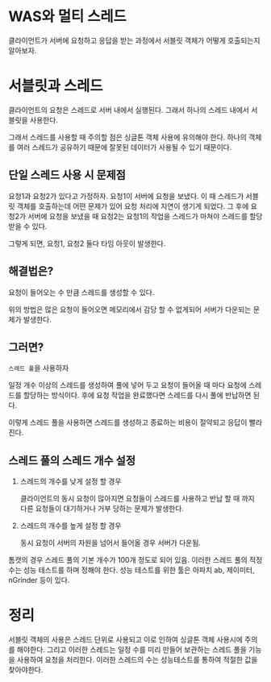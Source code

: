 # WAS와 멀티 스레드
클라이언트가 서버에 요청하고 응답을 받는 과정에서 서블릿 객체가 어떻게 호출되는지 알아보자.


# 서블릿과 스레드
클라이언트의 요청은 스레드로 서버 내에서 실행된다. 그래서 하나의 스레드 내에서 서블릿을 사용한다.

그래서 스레드를 사용할 때 주의할 점은 싱글톤 객체 사용에 유의해야 한다. 하나의 객체를 여러 스레드가 공유하기 때문에 잘못된 데이터가 사용될 수 있기 때문이다.

## 단일 스레드 사용 시 문제점
요청1과 요청2가 있다고 가정하자. 요청1이 서버에 요청을 보냈다. 이 때 스레드가 서블릿 객체를 호출하는데 어떤 문제가 있어 요청 처리에 지연이 생기게 되었다. 그 후에 요청2가 서버에 요청을 보냈을 때 요청2는 요청1의 작업을 스레드가 마쳐야 스레드를 할당 받을 수 있다.
 
  
그렇게 되면, 요청1, 요청2 둘다 타임 아웃이 발생한다.

## 해결법은?
요청이 들어오는 수 만큼 스레드를 생성할 수 있다.
 

위의 방법은 많은 요청이 들어오면 메모리에서 감당 할 수 없게되어 서버가 다운되는 문제가 발생한다.

## 그러면?
`스레드 풀`을 사용하자
 

일정 개수 이상의 스레드를 생성하여 풀에 넣어 두고 요청이 들어올 때 마다 요청에 스레드를 할당하는 방식이다. 후에 요청 작업을 완료했다면 스레드를 다시 풀에 반납하면 된다.


이렇게 스레드 풀을 사용하면 스레드를 생성하고 종료하는 비용이 절약되고 응답이 빨라진다. 

## 스레드 풀의 스레드 개수 설정

1. 스레드의 개수를 낮게 설정 할 경우

    클라이언트의 동시 요청이 많아지면 요청들이 스레드를 사용하고 반납 할 때 까지 다른 요청들이 대기하거나 거부 당하는 문제가 발생한다.

2. 스레드의 개수를 높게 설정 할 경우

    동시 요청이 서버의 자원을 넘어서 들어올 경우 서버가 다운됨.
    
톰캣의 경우 스레드 풀의 기본 개수가 100개 정도로 되어 있음. 이러한 스레드 풀의 적정 수는 성능 테스트를 하며 정해야 한다. 성능 테스트를 위한 툴은 아파치 ab, 제이미터, nGrinder 등이 있다.

# 정리
서블릿 객체의 사용은 스레드 단위로 사용되고 이로 인하여 싱글톤 객체 사용시에 주의를 해야한다. 그리고 이러한 스레드는 일정 수를 미리 만들어 보관하는 스레드 풀을 기능을 사용하여 요청을 처리한다. 이러한 스레드의 수는 성능테스트를 통하여 적절한 값을 찾아야한다.